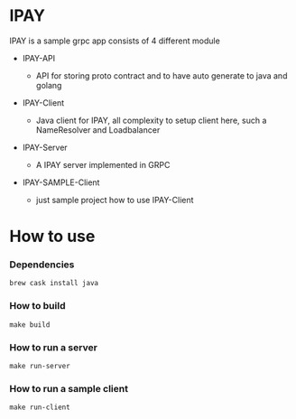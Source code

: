  # IPAY
 
IPAY is a sample grpc app consists of 4 different module
  - IPAY-API 
    - API for storing proto contract and to have auto generate to java and golang 
  - IPAY-Client
    - Java client for IPAY, all complexity to setup client here, such a NameResolver and Loadbalancer
  - IPAY-Server
    - A IPAY server implemented in GRPC
    
  - IPAY-SAMPLE-Client
    - just sample project how to use IPAY-Client

  
 # How to use

 ### Dependencies
 ```
 brew cask install java
 ```

 ### How to build

 ```
 make build
 ```

 ### How to run a server
 ```
 make run-server
 ```
 
 ### How to run a sample client
 ```
 make run-client
 ```